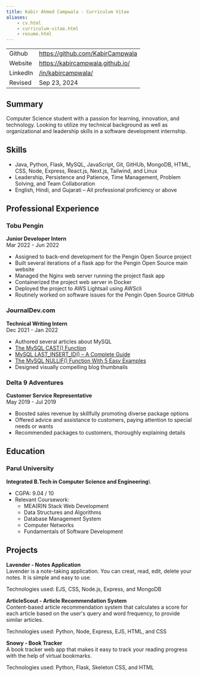 ```yaml
---
title: Kabir Ahmed Campwala - Curriculum Vitae
aliases:
    - cv.html
    - curriculum-vitae.html
    - resume.html
---
```

|||
|---|---|
|Github | https://github.com/KabirCampwala |
|Website | https://kabircampwala.github.io/ |
|LinkedIn | [/in/kabircampwala/](https://www.linkedin.com/in/kabircampwala/) |
|Revised | Sep 23, 2024 |

## Summary

Computer Science student with a passion for learning, innovation, and technology. Looking to utilize my technical background as well as organizational and leadership skills in a software development internship.

## Skills
- Java, Python, Flask, MySQL, JavaScript, Git, GitHUb, MongoDB, HTML, CSS, Node, Express, React.js, Next.js, Tailwind, and Linux
- Leadership, Persistence and Patience, Time Management, Problem Solving, and Team Collaboration
- English, Hindi, and Gujarati – All professional proficiency or above

## Professional Experience

### Tobu Pengin
__Junior Developer Intern__\
Mar 2022 - Jun 2022

- Assigned to back-end development for the Pengin Open Source project
- Built several iterations of a flask app for the Pengin Open Source main website
- Managed the Nginx web server running the project flask app
- Containerized the project web server in Docker
- Deployed the project to AWS Lightsail using AWScli
- Routinely worked on software issues for the Pengin Open Source GitHub

### JournalDev.com
__Technical Writing Intern__\
Dec 2021 - Jan 2022

- Authored several articles about MySQL
- [The MySQL CAST() Function](https://mysqlcode.com/mysql-cast-function/)
- [MySQL LAST_INSERT_ID() – A Complete Guide](https://mysqlcode.com/mysql-last-insert-id/)
- [The MySQL NULLIF() Function With 5 Easy Examples](https://mysqlcode.com/mysql-nullif/)
- Designed visually compelling blog thumbnails

### Delta 9 Adventures
__Customer Service Representative__\
May 2019 - Jul 2019

- Boosted sales revenue by skillfully promoting diverse package options
- Offered advice and assistance to customers, paying attention to special needs or wants
- Recommended packages to customers, thoroughly explaining details

## Education

### Parul University
__Integrated B.Tech in Computer Science and Engineering__\
- CGPA: 9.04 / 10
- Relevant Coursework:
    - MEA(R)N Stack Web Development
    - Data Structures and Algorithms
    - Database Management System
    - Computer Networks
    - Fundamentals of Software Development

## Projects

__Lavender - Notes Application__\
Lavender is a note-taking application. You can creat, read, edit, delete your notes. It is simple and easy to use.

Technologies used: EJS, CSS, Node.js, Express, and MongoDB

__ArticleScout - Article Recommendation System__\
Content-based article recommendation system that calculates a score for each article based on the user's query and word frequency, to provide similar articles.

Technologies used: Python, Node, Express, EJS, HTML, and CSS

__Snowy - Book Tracker__\
A book tracker web app that makes it easy to track your reading progress with the help of virtual bookmarks.

Technologies used: Python, Flask, Skeleton CSS, and HTML
